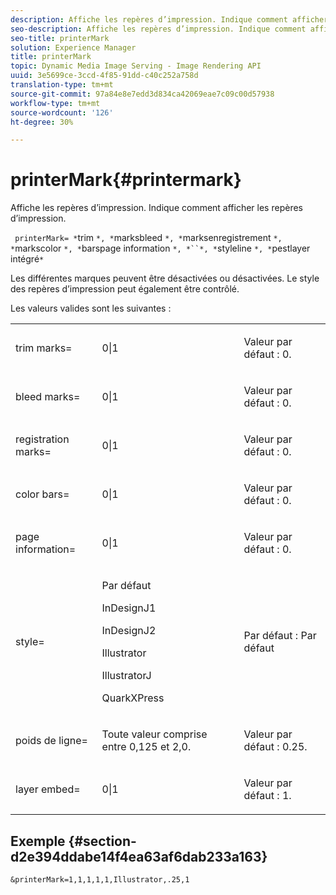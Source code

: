 ```yaml
---
description: Affiche les repères d’impression. Indique comment afficher les repères d’impression.
seo-description: Affiche les repères d’impression. Indique comment afficher les repères d’impression.
seo-title: printerMark
solution: Experience Manager
title: printerMark
topic: Dynamic Media Image Serving - Image Rendering API
uuid: 3e5699ce-3ccd-4f85-91dd-c40c252a758d
translation-type: tm+mt
source-git-commit: 97a84e8e7edd3d834ca42069eae7c09c00d57938
workflow-type: tm+mt
source-wordcount: '126'
ht-degree: 30%

---
```



# printerMark{#printermark}

Affiche les repères d’impression. Indique comment afficher les repères d’impression.

` printerMark= *`trim `*, *`marksbleed `*, *`marksenregistrement `*, *`markscolor `*, *`barspage information `*, *``*, *`styleline `*, *`pestlayer intégré`*`

Les différentes marques peuvent être désactivées ou désactivées. Le style des repères d’impression peut également être contrôlé.

Les valeurs valides sont les suivantes :

<table id="simpletable_C84560940CAC46D8BE9D0EFEE5EBF323"> 
 <tr class="strow"> 
  <td class="stentry"> <p>trim marks= </p></td> 
  <td class="stentry"> <p>0|1 </p></td> 
  <td class="stentry"> <p>Valeur par défaut : 0. </p></td> 
 </tr> 
 <tr class="strow"> 
  <td class="stentry"> <p>bleed marks= </p></td> 
  <td class="stentry"> <p>0|1 </p></td> 
  <td class="stentry"> <p>Valeur par défaut : 0. </p></td> 
 </tr> 
 <tr class="strow"> 
  <td class="stentry"> <p>registration marks= </p></td> 
  <td class="stentry"> <p>0|1 </p></td> 
  <td class="stentry"> <p>Valeur par défaut : 0. </p></td> 
 </tr> 
 <tr class="strow"> 
  <td class="stentry"> <p>color bars= </p></td> 
  <td class="stentry"> <p>0|1 </p></td> 
  <td class="stentry"> <p>Valeur par défaut : 0. </p></td> 
 </tr> 
 <tr class="strow"> 
  <td class="stentry"> <p>page information= </p></td> 
  <td class="stentry"> <p>0|1 </p></td> 
  <td class="stentry"> <p>Valeur par défaut : 0. </p></td> 
 </tr> 
 <tr class="strow"> 
  <td class="stentry"> <p>style= </p></td> 
  <td class="stentry"> <p>Par défaut </p> <p>InDesignJ1 </p> <p>InDesignJ2 </p> <p>Illustrator </p> <p>IllustratorJ </p> <p>QuarkXPress </p> </td> 
  <td class="stentry"> <p>Par défaut : Par défaut </p></td> 
 </tr> 
 <tr class="strow"> 
  <td class="stentry"> <p>poids de ligne= </p></td> 
  <td class="stentry"> <p>Toute valeur comprise entre 0,125 et 2,0. </p></td> 
  <td class="stentry"> <p>Valeur par défaut : 0.25. </p></td> 
 </tr> 
 <tr class="strow"> 
  <td class="stentry"> <p>layer embed= </p></td> 
  <td class="stentry"> <p>0|1 </p></td> 
  <td class="stentry"> <p>Valeur par défaut : 1. </p></td> 
 </tr> 
</table>

## Exemple {#section-d2e394ddabe14f4ea63af6dab233a163}

`&printerMark=1,1,1,1,1,Illustrator,.25,1`
